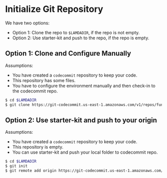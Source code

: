 # Initialize Git Repository

We have two options:

- Option 1: Clone the repo to `$LAMDADIR`, if the repo is not empty.
- Option 2: Use starter-kit and push to the repo, if the repo is empty.

## Option 1: Clone and Configure Manually

Assumptions:

- You have created a `codecommit` repository to keep your code.
- This repository has some files.
- You have to configure the environment manually and then check-in to the codecommit repo.


```bash
$ cd $LAMDADIR
$ git clone https://git-codecommit.us-east-1.amazonaws.com/v1/repos/function-one .
```

## Option 2: Use starter-kit and push to your origin

Assumptions:

- You have created a `codecommit` repository to keep your code.
- This repository is empty.
- You can use starter-kit and push your local folder to codecommit repo.

```bash
$ cd $LAMDADIR
$ git init
$ git remote add origin https://git-codecommit.us-east-1.amazonaws.com/v1/repos/function-one
```

